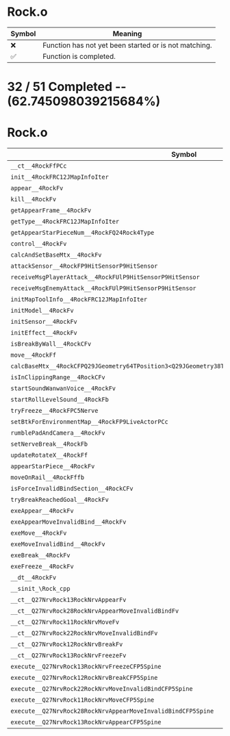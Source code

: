 # Rock.o
| Symbol | Meaning 
| ------------- | ------------- 
| :x: | Function has not yet been started or is not matching. 
| :white_check_mark: | Function is completed. 


# 32 / 51 Completed -- (62.745098039215684%)
# Rock.o
| Symbol | Decompiled? |
| ------------- | ------------- |
| `__ct__4RockFfPCc` | :white_check_mark: |
| `init__4RockFRC12JMapInfoIter` | :white_check_mark: |
| `appear__4RockFv` | :white_check_mark: |
| `kill__4RockFv` | :white_check_mark: |
| `getAppearFrame__4RockFv` | :white_check_mark: |
| `getType__4RockFRC12JMapInfoIter` | :white_check_mark: |
| `getAppearStarPieceNum__4RockFQ24Rock4Type` | :white_check_mark: |
| `control__4RockFv` | :x: |
| `calcAndSetBaseMtx__4RockFv` | :x: |
| `attackSensor__4RockFP9HitSensorP9HitSensor` | :x: |
| `receiveMsgPlayerAttack__4RockFUlP9HitSensorP9HitSensor` | :x: |
| `receiveMsgEnemyAttack__4RockFUlP9HitSensorP9HitSensor` | :x: |
| `initMapToolInfo__4RockFRC12JMapInfoIter` | :x: |
| `initModel__4RockFv` | :white_check_mark: |
| `initSensor__4RockFv` | :x: |
| `initEffect__4RockFv` | :white_check_mark: |
| `isBreakByWall__4RockCFv` | :white_check_mark: |
| `move__4RockFf` | :white_check_mark: |
| `calcBaseMtx__4RockCFPQ29JGeometry64TPosition3<Q29JGeometry38TMatrix34<Q29JGeometry13SMatrix34C<f>>>` | :x: |
| `isInClippingRange__4RockCFv` | :white_check_mark: |
| `startSoundWanwanVoice__4RockFv` | :white_check_mark: |
| `startRollLevelSound__4RockFb` | :x: |
| `tryFreeze__4RockFPC5Nerve` | :white_check_mark: |
| `setBtkForEnvironmentMap__4RockFP9LiveActorPCc` | :x: |
| `rumblePadAndCamera__4RockFv` | :white_check_mark: |
| `setNerveBreak__4RockFb` | :white_check_mark: |
| `updateRotateX__4RockFf` | :white_check_mark: |
| `appearStarPiece__4RockFv` | :white_check_mark: |
| `moveOnRail__4RockFffb` | :x: |
| `isForceInvalidBindSection__4RockCFv` | :x: |
| `tryBreakReachedGoal__4RockFv` | :x: |
| `exeAppear__4RockFv` | :x: |
| `exeAppearMoveInvalidBind__4RockFv` | :x: |
| `exeMove__4RockFv` | :x: |
| `exeMoveInvalidBind__4RockFv` | :x: |
| `exeBreak__4RockFv` | :x: |
| `exeFreeze__4RockFv` | :x: |
| `__dt__4RockFv` | :white_check_mark: |
| `__sinit_\Rock_cpp` | :white_check_mark: |
| `__ct__Q27NrvRock13RockNrvAppearFv` | :white_check_mark: |
| `__ct__Q27NrvRock28RockNrvAppearMoveInvalidBindFv` | :white_check_mark: |
| `__ct__Q27NrvRock11RockNrvMoveFv` | :white_check_mark: |
| `__ct__Q27NrvRock22RockNrvMoveInvalidBindFv` | :white_check_mark: |
| `__ct__Q27NrvRock12RockNrvBreakFv` | :white_check_mark: |
| `__ct__Q27NrvRock13RockNrvFreezeFv` | :white_check_mark: |
| `execute__Q27NrvRock13RockNrvFreezeCFP5Spine` | :white_check_mark: |
| `execute__Q27NrvRock12RockNrvBreakCFP5Spine` | :white_check_mark: |
| `execute__Q27NrvRock22RockNrvMoveInvalidBindCFP5Spine` | :white_check_mark: |
| `execute__Q27NrvRock11RockNrvMoveCFP5Spine` | :white_check_mark: |
| `execute__Q27NrvRock28RockNrvAppearMoveInvalidBindCFP5Spine` | :white_check_mark: |
| `execute__Q27NrvRock13RockNrvAppearCFP5Spine` | :white_check_mark: |
